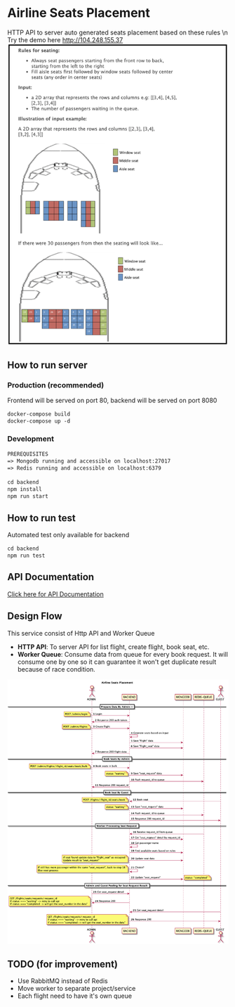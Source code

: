 Airline Seats Placement
============

HTTP API to server auto generated seats placement based on these rules \n
Try the demo here http://104.248.155.37
![Problems](https://raw.githubusercontent.com/dhianpratama/airline-seats/master/diagrams/problem.png)


## How to run server
### Production (recommended)
Frontend will be served on port 80, backend will be served on port 8080
```
docker-compose build
docker-compose up -d
```
### Development
```
PREREQUISITES
=> Mongodb running and accessible on localhost:27017
=> Redis running and accessible on localhost:6379

cd backend
npm install
npm run start
```

## How to run test
Automated test only available for backend
```
cd backend
npm run test
```

## API Documentation
[Click here for API Documentation](backend/README.md)

## Design Flow
This service consist of Http API and Worker Queue
- **HTTP API**: To server API for list flight, create flight, book seat, etc.
- **Worker Queue**: Consume data from queue for every book request. It will consume one by one so it can guarantee it won't get duplicate result because of race condition.

![Flow](https://raw.githubusercontent.com/dhianpratama/airline-seats/master/diagrams/Airline%20Seats%20Placement.png)

## TODO (for improvement)
- Use RabbitMQ instead of Redis
- Move worker to separate project/service
- Each flight need to have it's own queue
